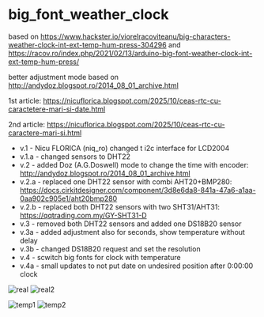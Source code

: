 # big_font_weather_clock
based on https://www.hackster.io/viorelracoviteanu/big-characters-weather-clock-int-ext-temp-hum-press-304296 and https://racov.ro/index.php/2021/02/13/arduino-big-font-weather-clock-int-ext-temp-hum-press/

better adjustment mode based on http://andydoz.blogspot.ro/2014_08_01_archive.html

1st article: https://nicuflorica.blogspot.com/2025/10/ceas-rtc-cu-caractetere-mari-si-date.html

2nd article: https://nicuflorica.blogspot.com/2025/10/ceas-rtc-cu-caractere-mari-si.html

- v.1 - Nicu FLORICA (niq_ro) changed t i2c interface for LCD2004
- v.1.a - changed sensors to DHT22 
- v.2 - added Doz (A.G.Doswell) mode to change the time with encoder: http://andydoz.blogspot.ro/2014_08_01_archive.html
- v.2.a - replaced one DHT22 sensor with combi AHT20+BMP280: https://docs.cirkitdesigner.com/component/3d8e6da8-841a-47a6-a1aa-0aa902c905e1/aht20bmp280
- v.2.b - replaced both DHT22 sensors with two SHT31/AHT31: https://qqtrading.com.my/GY-SHT31-D
- v.3 - removed both DHT22 sensors and added one DS18B20 sensor 
- v.3a - added adjustment also for seconds, show temperature without delay 
- v.3b - changed DS18B20 request and set the resolution 
- v.4 - scwitch big fonts for clock with temperature 
- v.4a - small updates to not put date on undesired position after 0:00:00 clock


![real](https://blogger.googleusercontent.com/img/b/R29vZ2xl/AVvXsEgSaCjHGQp6TIyCe67EoBY1ol5XwbnARtiiksTL2pP0f6IIkK7erDOtVf6z-Hn8OlYAExpmdv7PT-7WYgXUgrs8oXQ8R_0tjQyU5ZrshjSxyJHoUk_v2jx4AYp_eoU9caiE238SIVJgTKczhqHuOO0hmsMAIndLo1ecykir8Kxew8MDSmdge8U8yCIpymgV/s320/ceas_01.jpg)
![real2](https://blogger.googleusercontent.com/img/b/R29vZ2xl/AVvXsEjAvWLpc9Lj-qhGVlLusupFX5937_S4Y-nUcy3rDVFQitqt6y_tkHZCGRWTKssT62EXQK8tDA0AuU_YgKkB3tuw9xzxGXSn9-6xzNqJKatSihzl93s6S8kdmgJ7n0R1RK-c_8FPti1TmT5d59bkxStgUWrNbJa9NvAjYGwuVtIpYkEePtzBmf_ZN1q0YShL/w320-h149/ceas_02.jpg)

![temp1](https://blogger.googleusercontent.com/img/b/R29vZ2xl/AVvXsEhkSKQ2Z99Kj_DfVvLa_MD2nRdfoP8q5gmjJlxb1C6JpTKA8lsZVwqSyOMCfXygn1x6BM5SLXlJGaFlw_K_srfdmab_PlmpBZ2IEpXtrjqtnXB4OTHvUMNMrp8stA2-gMZ66NYud_A3yaJHqpQ9x_bwsxJWqRT2owE764GaM2yCObgIRF_bpCf1L7BA5bSE/w200-h93/temperatura_pozitiva_mare_mare.jpg)
![temp2](https://blogger.googleusercontent.com/img/b/R29vZ2xl/AVvXsEjb9ZujkXS-vmfhiuBA7QrNjddE4noo4Vq5iSpFoILLnl0-Lr7T8YKGZJHmvZtfuPO7G_r7yC2P8_qk_RIPTLg0BZgADdl-4bKGZ6kUPAH2-2Pmdd2iwBiWn4zFfcXdqPQrkCiP4RZT5RNqBz195a2YlpKz8QywPfEAuFBLbkb0DiyWa5s_68f6BXbfvvQU/w200-h93/temperatura_negativa_mare_mare.heic)
